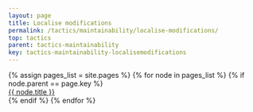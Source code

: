 ```yaml
---
layout: page
title: Localise modifications
permalink: /tactics/maintainability/localise-modifications/
top: tactics
parent: tactics-maintainability
key: tactics-maintainability-localisemodifications
---
```


<dl>
{% assign pages_list = site.pages %}
{% for node in pages_list %}
    {% if node.parent == page.key %}
        <dt>
            <a href="{{ node.url | relative_url }}">{{ node.title }}</a>
        </dt>
    {% endif %}
{% endfor %}
</dl>
